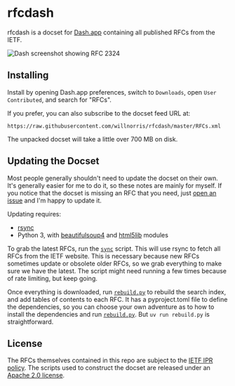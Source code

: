 # rfcdash

rfcdash is a docset for [Dash.app][] containing all published RFCs from the IETF.

![Dash screenshot showing RFC 2324](screenshot.png)


## Installing

Install by opening Dash.app preferences, switch to `Downloads`, open `User Contributed`, and search
for "RFCs".

If you prefer, you can also subscribe to the docset feed URL at:

    https://raw.githubusercontent.com/willnorris/rfcdash/master/RFCs.xml
    
The unpacked docset will take a little over 700 MB on disk.


## Updating the Docset

Most people generally shouldn't need to update the docset on their own. It's generally easier for me
to do it, so these notes are mainly for myself.  If you notice that the docset is missing an RFC
that you need, just [open an issue][] and I'm happy to update it.

Updating requires:

 - [rsync](https://rsync.samba.org/)
 - Python 3, with [beautifulsoup4](https://pypi.python.org/pypi/beautifulsoup4)
   and [html5lib](https://pypi.python.org/pypi/html5lib) modules

To grab the latest RFCs, run the [`sync`][] script.  This will use rsync to fetch all RFCs from the
IETF website.  This is necessary because new RFCs sometimes update or obsolete older RFCs, so we
grab everything to make sure we have the latest.  The script might need running a few times because
of rate limiting, but keep going.

Once everything is downloaded, run [`rebuild.py`][] to rebuild the search index, and add tables of
contents to each RFC.  It has a pyproject.toml file to define the dependencies, so you can choose
your own adventure as to how to install the dependencies and run [`rebuild.py`][]. But
`uv run rebuild.py` is straightforward.

## License

The RFCs themselves contained in this repo are subject to the [IETF IPR policy][].  The scripts used
to construct the docset are released under an [Apache 2.0 license][].

[Dash.app]: http://kapeli.com/dash
[open an issue]: https://github.com/willnorris/rfcdash/issues
[`sync`]: https://github.com/willnorris/rfcdash/blob/master/sync
[`rebuild.py`]: https://github.com/willnorris/rfcdash/blob/master/rebuild.py
[IETF IPR policy]: https://www.ietf.org/ipr/
[Apache 2.0 license]: LICENSE
